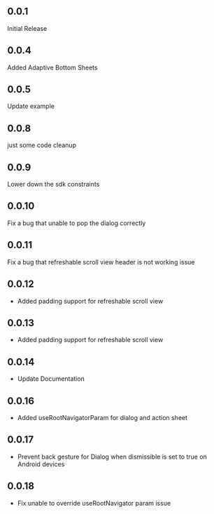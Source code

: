 ## 0.0.1
Initial Release

## 0.0.4
Added Adaptive Bottom Sheets

## 0.0.5
Update example

## 0.0.8
just some code cleanup

## 0.0.9
Lower down the sdk constraints

## 0.0.10
Fix a bug that unable to pop the dialog correctly

## 0.0.11
Fix a bug that refreshable scroll view header is not working issue

## 0.0.12
- Added padding support for refreshable scroll view

## 0.0.13
- Added padding support for refreshable scroll view

## 0.0.14
- Update Documentation

## 0.0.16
- Added useRootNavigatorParam for dialog and action sheet

## 0.0.17
- Prevent back gesture for Dialog when dismissible is set to true on Android devices

## 0.0.18
- Fix unable to override useRootNavigator param issue